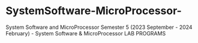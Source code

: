 # SystemSoftware-MicroProcessor-
System Software and MicroProcessor Semester 5 (2023 September - 2024 February) - System Software &amp; MicroProcessor LAB PROGRAMS
